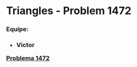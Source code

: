 <h1>Triangles - Problem 1472</h1>
<h3><b>Equipe:</b><h3>
<ul>
    <li>Victor</li>
</ul>
<a href="https://judge.beecrowd.com/en/problems/view/1472"><b>Problema 1472</b></a>
